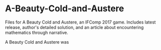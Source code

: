 # A-Beauty-Cold-and-Austere
Files for A Beauty Cold and Austere, an IFComp 2017 game.  Includes latest release, author's detailed solution, and an article about encountering mathematics through narrative.

A Beauty Cold and Austere was 
